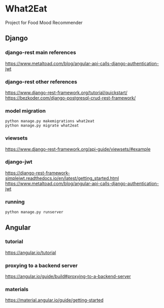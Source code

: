 # What2Eat
Project for Food Mood Recommender

## Django
### django-rest main references
https://www.metaltoad.com/blog/angular-api-calls-django-authentication-jwt <br>

### django-rest other references
https://www.django-rest-framework.org/tutorial/quickstart/ <br>
https://bezkoder.com/django-postgresql-crud-rest-framework/ <br>

### model migration
`python manage.py makemigrations what2eat` <br>
`python manage.py migrate what2eat` <br>

### viewsets
https://www.django-rest-framework.org/api-guide/viewsets/#example <br>

### django-jwt
https://django-rest-framework-simplejwt.readthedocs.io/en/latest/getting_started.html <br>
https://www.metaltoad.com/blog/angular-api-calls-django-authentication-jwt <br>

### running
`python manage.py runserver` <br>

## Angular

### tutorial
https://angular.io/tutorial <br>

### proxying to a backend server
https://angular.io/guide/build#proxying-to-a-backend-server <br>

### materials
https://material.angular.io/guide/getting-started <br>